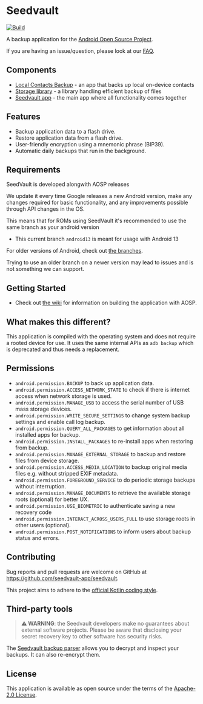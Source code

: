 # Seedvault
[![Build](https://github.com/seedvault-app/seedvault/workflows/Build/badge.svg?branch=master)](https://github.com/seedvault-app/seedvault/actions?query=branch%3Amaster+workflow%3ABuild)

A backup application for the [Android Open Source Project](https://source.android.com/).

If you are having an issue/question, please look at our [FAQ](../../wiki/FAQ).

## Components

* [Local Contacts Backup](contactsbackup) - an app that backs up local on-device contacts
* [Storage library](storage) - a library handling efficient backup of files
* [Seedvault app](app) - the main app where all functionality comes together

## Features
- Backup application data to a flash drive.
- Restore application data from a flash drive.
- User-friendly encryption using a mnemonic phrase (BIP39).
- Automatic daily backups that run in the background.

## Requirements

SeedVault is developed alongwith AOSP releases

We update it every time Google releases a new Android version, make any changes required for basic functionality, and any improvements possible through API changes in the OS.

This means that for ROMs using SeedVault it's recommended to use the same branch as your android version

- This current branch `android13` is meant for usage with Android 13

For older versions of Android, check out [the branches](https://github.com/seedvault-app/seedvault/branches).

Trying to use an older branch on a newer version may lead to issues and is not something we can support.

## Getting Started
- Check out [the wiki](https://github.com/seedvault-app/seedvault/wiki) for information on building the application with 
AOSP.

## What makes this different?
This application is compiled with the operating system and does not require a rooted device for use.
It uses the same internal APIs as `adb backup` which is deprecated and thus needs a replacement.

## Permissions
* `android.permission.BACKUP` to back up application data.
* `android.permission.ACCESS_NETWORK_STATE` to check if there is internet access when network storage is used.
* `android.permission.MANAGE_USB` to access the serial number of USB mass storage devices.
* `android.permission.WRITE_SECURE_SETTINGS` to change system backup settings and enable call log backup.
* `android.permission.QUERY_ALL_PACKAGES` to get information about all installed apps for backup.
* `android.permission.INSTALL_PACKAGES` to re-install apps when restoring from backup.
* `android.permission.MANAGE_EXTERNAL_STORAGE` to backup and restore files from device storage.
* `android.permission.ACCESS_MEDIA_LOCATION` to backup original media files e.g. without stripped EXIF metadata.
* `android.permission.FOREGROUND_SERVICE` to do periodic storage backups without interruption.
* `android.permission.MANAGE_DOCUMENTS` to retrieve the available storage roots (optional) for better UX.
* `android.permission.USE_BIOMETRIC` to authenticate saving a new recovery code
* `android.permission.INTERACT_ACROSS_USERS_FULL` to use storage roots in other users (optional).
* `android.permission.POST_NOTIFICATIONS` to inform users about backup status and errors.

## Contributing
Bug reports and pull requests are welcome on GitHub at https://github.com/seedvault-app/seedvault.

This project aims to adhere to the [official Kotlin coding style](https://developer.android.com/kotlin/style-guide).

## Third-party tools

> **⚠ WARNING**: the Seedvault developers make no guarantees about external software projects.
> Please be aware that disclosing your secret recovery key to other software has security risks.

The [Seedvault backup parser](https://github.com/tlambertz/seedvault_backup_parser)
allows you to decrypt and inspect your backups.
It can also re-encrypt them.

## License
This application is available as open source under the terms of the [Apache-2.0 License](https://opensource.org/licenses/Apache-2.0).
